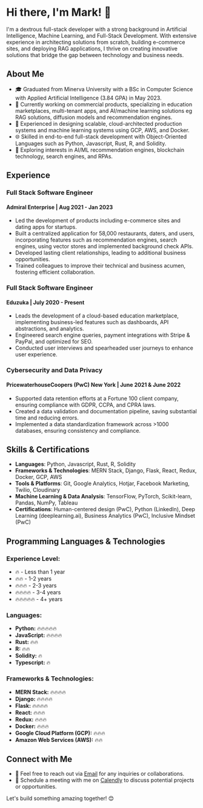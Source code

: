 # Hi there, I'm Mark! 👋

I'm a dextrous full-stack developer with a strong background in Artificial Intelligence, Machine Learning, and Full-Stack Development. With extensive experience in architecting solutions from scratch, building e-commerce sites, and deploying RAG applications, I thrive on creating innovative solutions that bridge the gap between technology and business needs.

## About Me

- 🎓 Graduated from Minerva University with a BSc in Computer Science with Applied Artificial Intelligence (3.84 GPA) in May 2023.
- 💼 Currently working on commercial products, specializing in education marketplaces, multi-tenant apps, and AI/machine learning solutions eg RAG solutions, diffusion models and recommendation engines.
- 🚀 Experienced in designing scalable, cloud-architected production systems and machine learning systems using GCP, AWS, and Docker.
- 🌐 Skilled in end-to-end full-stack development with Object-Oriented Languages such as Python, Javascript, Rust, R, and Solidity.
- 🌱 Exploring interests in AI/ML recommendation engines, blockchain technology, search engines, and RPAs.

## Experience

### Full Stack Software Engineer
#### Admiral Enterprise | Aug 2021 - Jan 2023
- Led the development of products including e-commerce sites and dating apps for startups.
- Built a centralized application for 58,000 restaurants, daters, and users, incorporating features such as recommendation engines, search engines, using vector stores and implemented background check APIs.
- Developed lasting client relationships, leading to additional business opportunities.
- Trained colleagues to improve their technical and business acumen, fostering efficient collaboration.

### Full Stack Software Engineer
#### Eduzuka | July 2020 - Present
- Leads the development of a cloud-based education marketplace, implementing business-led features such as dashboards, API abstractions, and analytics.
- Engineered search engine queries, payment integrations with Stripe & PayPal, and optimized for SEO.
- Conducted user interviews and spearheaded user journeys to enhance user experience.

### Cybersecurity and Data Privacy 
#### PricewaterhouseCoopers (PwC) New York | June 2021 & June 2022
- Supported data retention efforts at a Fortune 100 client company, ensuring compliance with GDPR, CCPA, and CPRA laws.
- Created a data validation and documentation pipeline, saving substantial time and reducing errors.
- Implemented a data standardization framework across >1000 databases, ensuring consistency and compliance.

## Skills & Certifications

- **Languages**: Python, Javascript, Rust, R, Solidity
- **Frameworks & Technologies**: MERN Stack, Django, Flask, React, Redux, Docker, GCP, AWS
- **Tools & Platforms**: Git, Google Analytics, Hotjar, Facebook Marketing, Twilio, Cloudinary
- **Machine Learning & Data Analysis**: TensorFlow, PyTorch, Scikit-learn, Pandas, NumPy, Tableau
- **Certifications**: Human-centered design (PwC), Python (LinkedIn), Deep Learning (deeplearning.ai), Business Analytics (PwC), Inclusive Mindset (PwC)

## Programming Languages & Technologies

### Experience Level:
- 🔥 - Less than 1 year
- 🔥🔥 - 1-2 years
- 🔥🔥🔥 - 2-3 years
- 🔥🔥🔥🔥 - 3-4 years
- 🔥🔥🔥🔥🔥 - 4+ years

### Languages:
- **Python:** 🔥🔥🔥🔥🔥
- **JavaScript:** 🔥🔥🔥🔥
- **Rust:** 🔥🔥
- **R:** 🔥🔥
- **Solidity:** 🔥
- **Typescript:** 🔥

### Frameworks & Technologies:
- **MERN Stack:** 🔥🔥🔥🔥
- **Django:** 🔥🔥🔥🔥
- **Flask:** 🔥🔥🔥🔥
- **React:** 🔥🔥🔥
- **Redux:** 🔥🔥🔥
- **Docker:** 🔥🔥🔥
- **Google Cloud Platform (GCP):** 🔥🔥🔥
- **Amazon Web Services (AWS):** 🔥🔥


## Connect with Me

- 📧 Feel free to reach out via [Email](mailto:rickyfairweather52@gmail.com) for any inquiries or collaborations.
- 📅 Schedule a meeting with me on [Calendly](https://calendly.com/markericfairweather/30min) to discuss potential projects or opportunities.

Let's build something amazing together! 😊


<!--
**Fairweather13024/Fairweather13024** is a ✨ _special_ ✨ repository because its `README.md` (this file) appears on your GitHub profile.

Here are some ideas to get you started:

- 🔭 I’m currently working on ...
- 🌱 I’m currently learning ...
- 👯 I’m looking to collaborate on ...
- 🤔 I’m looking for help with ...
- 💬 Ask me about ...
- 📫 How to reach me: ...
- 😄 Pronouns: ...
- ⚡ Fun fact: ...
-->
